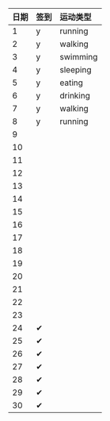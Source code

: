 日期|签到|运动类型
:---------------|:---------------|:---------------
1|y|running |
2| y|walking |
3|y |swimming |
4| y| sleeping|
5|y |eating |
6|y | drinking|
7|y |walking |
8|y | running|
9| | |
10| | |
11| | |
12| | |
13| | |
14| | |
15| | |
16| | |
17| | |
18| | |
19| | |
20| | |
21| | |
22| | |
23| | |
24|✔| |
25|✔| |
26|✔| |
27|✔| |
28|✔| |
29|✔| |
30|✔| |
